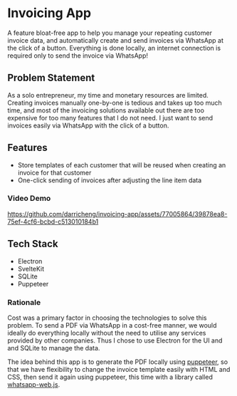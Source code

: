 # Invoicing App

A feature bloat-free app to help you manage your repeating customer invoice data, and automatically create and send invoices via WhatsApp at the click of a button. Everything is done locally, an internet connection is required only to send the invoice via WhatsApp!

## Problem Statement

As a solo entrepreneur, my time and monetary resources are limited. Creating invoices manually one-by-one is tedious and takes up too much time, and most of the invoicing solutions available out there are too expensive for too many features that I do not need. I just want to send invoices easily via WhatsApp with the click of a button.

## Features

- Store templates of each customer that will be reused when creating an invoice for that customer
- One-click sending of invoices after adjusting the line item data

### Video Demo

<!--
    link is a video demo of the app sending an invoice automatically
    github will automatically make the video playable in the readme
-->

https://github.com/darricheng/invoicing-app/assets/77005864/39878ea8-75ef-4cf6-bcbd-c513010184b1

## Tech Stack

- Electron
- SvelteKit
- SQLite
- Puppeteer

### Rationale

Cost was a primary factor in choosing the technologies to solve this problem. To send a PDF via WhatsApp in a cost-free manner, we would ideally do everything locally without the need to utilise any services provided by other companies. Thus I chose to use Electron for the UI and and SQLite to manage the data.

The idea behind this app is to generate the PDF locally using [puppeteer](https://pptr.dev/), so that we have flexibility to change the invoice template easily with HTML and CSS, then send it again using puppeteer, this time with a library called [whatsapp-web.js](https://github.com/pedroslopez/whatsapp-web.js).
